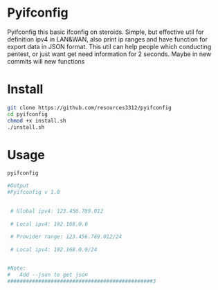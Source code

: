 # Pyifconfig

Pyifconfig this basic ifconfig on steroids. Simple, but effective util 
for definition ipv4 in LAN&WAN, also print ip ranges and have function
for export data in JSON format. This util can help people which conducting
pentest, or just want get need information for 2 seconds. Maybe in new 
commits will new functions


# Install


```bash
git clone https://github.com/resources3312/pyifconfig
cd pyifconfig
chmod +x install.sh
./install.sh
```


# Usage
  ```bash
pyifconfig 

#Output
#Pyifconfig v 1.0

        
   # Global ipv4: 123.456.789.012  
            
   # Local ipv4: 192.168.0.0 
            
   # Provider range: 123.456.789.012/24
            
   # Local ipv4: 192.168.0.0/24


#Note:    
 #   Add --json to get json
###############################################3
```
